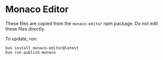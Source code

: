# Monaco Editor

These files are copied from the `monaco-editor` npm package.
Do not edit these files directly.

To update, run:
```
bun install monaco-editor@latest
bun run publish-monaco
```
